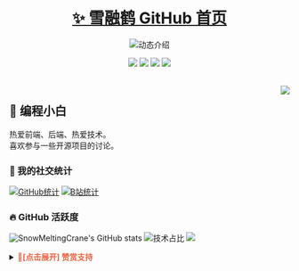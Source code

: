 <p align="center">
  <h1 align="center"><a href="https://github.com/SnowMeltingCrane">✨ 雪融鹤 GitHub 首页</a></h1>
</p>

<p align="center">
  <img src="https://readme-typing-svg.demolab.com/?lines=大家好，我是雪融鹤;欢迎来到我的 GitHub!&font=Fira%20Code&center=true&width=380&height=50&duration=4000&pause=1000" alt="动态介绍">
</p>

<p align="center">
  <img src="https://img.shields.io/static/v1?label=Program&message=Vue&color=blue"/>
  <img src="https://img.shields.io/static/v1?label=Language&message=JavaScript&color=yellow"/>
  <a href="https://space.bilibili.com/337439992"><img src="https://img.shields.io/static/v1?label=Video&message=Bilibili&color=pink"/></a>
  <a href="https://mp.weixin.qq.com/s/NfkT7BvdkNDLCcbmyl0AMg
"><img src="https://img.shields.io/static/v1?label=Blog&message=WeChat&color=green"/></a>
</p>
<br>

<img align="right" src="https://moe-counter.glitch.me/get/@:SnowMeltingCrane?theme=rule34">

## 🧸 编程小白

热爱前端、后端、热爱技术。<br>喜欢参与一些开源项目的讨论。
<br>

### 💞 我的社交统计

[![GitHub统计](https://stats.justsong.cn/api/github?username=SnowMeltingCrane&lang=zh-CN&theme=dark)](https://github.com/SnowMeltingCrane)
[![B站统计](https://stats.justsong.cn/api/bilibili/?id=100827230&lang=zh-CN&theme=dark)](https://space.bilibili.com/100827230)
<br>

### 🔥 GitHub 活跃度

![SnowMeltingCrane's GitHub stats](https://github-readme-stats.vercel.app/api?username=SnowMeltingCrane&custom_title=雪融鹤的统计数据&show_icons=true&bg_color=30,e96443,904e95&title_color=fff&text_color=fff&icon_color=fff)
![技术占比](https://github-readme-stats.vercel.app/api/top-langs/?username=SnowMeltingCrane&layout=compact&langs_count=8&custom_title=技术占比&show_icons=true&bg_color=30,e96443,904e95&title_color=fff&text_color=fff&icon_color=fff)
![](https://github-readme-activity-graph.vercel.app/graph?username=SnowMeltingCrane&theme=dracula&custom_title=雪融鹤的心电图&radius=10)
<br>

<details>
  <summary><strong style="color:#e96443;">👀[点击展开] 赞赏支持 </strong></summary>
  <img align="center" src="img/微信.jpg" alt="微信赞赏" width="30%">
  <img align="center" src="img/支付宝.jpg" alt="支付宝赞赏" width="30%">
</details>
